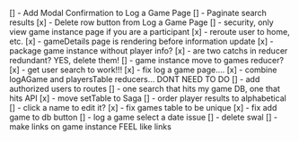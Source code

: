 [] - Add Modal Confirmation to Log a Game Page 
[] - Paginate search results
[x] - Delete row button from Log a Game Page
[] - security, only view game instance page if you are a participant
[x] - reroute user to home, etc.
[x] - gameDetails page is rendering before information update
[x] - package game instance without player info?
[x] - are two catchs in reducer redundant?  YES, delete them!
[] - game instance move to games reducer?
[x] - get user search to work!!!
[x] - fix log a game page....
[x] - combine logAGame and playersTable reducers... DONT NEED TO DO
[] - add authorized users to routes
[] - one search that hits my game DB, one that hits API
[x] - move setTable to Saga
[] - order player results to alphabetical
[] - click a name to edit it?
[x] - fix games table to be unique
[x] - fix add game to db button
[] - log a game select a date issue
[] - delete swal
[] - make links on game instance FEEL like links